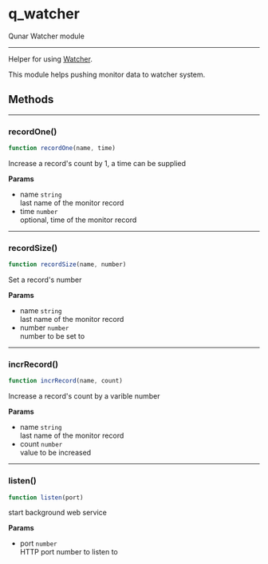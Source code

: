 <!-- @rev 6878355cfd118fb070bcc80a426d6667 a1202b -->
# q_watcher

Qunar Watcher module
 

----


 Helper for using [Watcher](http://watcher.corp.qunar.com/).

 This module helps pushing monitor data to watcher system.



## Methods

------------------------------------------------------------------------
### recordOne()

```js
function recordOne(name, time) 
```


 Increase a record&#39;s count by 1, a time can be supplied


**Params**

  - name `string`
    <br>last name of the monitor record
  - time `number`
    <br>optional, time of the monitor record
 


------------------------------------------------------------------------
### recordSize()

```js
function recordSize(name, number) 
```


 Set a record&#39;s number


**Params**

  - name `string`
    <br>last name of the monitor record
  - number `number`
    <br>number to be set to
 


------------------------------------------------------------------------
### incrRecord()

```js
function incrRecord(name, count) 
```


 Increase a record&#39;s count by a varible number


**Params**

  - name `string`
    <br>last name of the monitor record
  - count `number`
    <br>value to be increased
 


------------------------------------------------------------------------
### listen()

```js
function listen(port) 
```


 start background web service


**Params**

  - port `number`
    <br>HTTP port number to listen to
 

